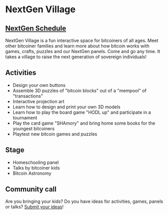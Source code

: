 # NextGen Village

## [NextGen Schedule](https://github.com/orgs/TABConf/projects/1/views/10)

NextGen Village is a fun interactive space for bitcoiners of all ages. Meet other bitcoiner families and learn more about how bitcoin works with games, crafts, puzzles and our NextGen panels. Come and go any time. It takes a village to raise the next generation of sovereign individuals! 

## Activities

* Design your own buttons
* Assemble 3D puzzles of "bitcoin blocks" out of a "mempool" of "transactions"
* Interactive projection art
* Learn how to design and print your own 3D models
* Learn how to play the board game "HODL up" and participate in a tournament
* Play the card game "SHAmory" and bring home some books for the youngest bitcoiners
* Playtest new bitcoin games and puzzles

## Stage

* Homeschooling panel
* Talks by bitcoiner kids
* Bitcoin Astronomy

## Community call

Are you bringing your kids? Do you have ideas for activities, games, panels or talks? [Submit your ideas](https://github.com/TABConf/2023.tabconf.com/issues/new)!

